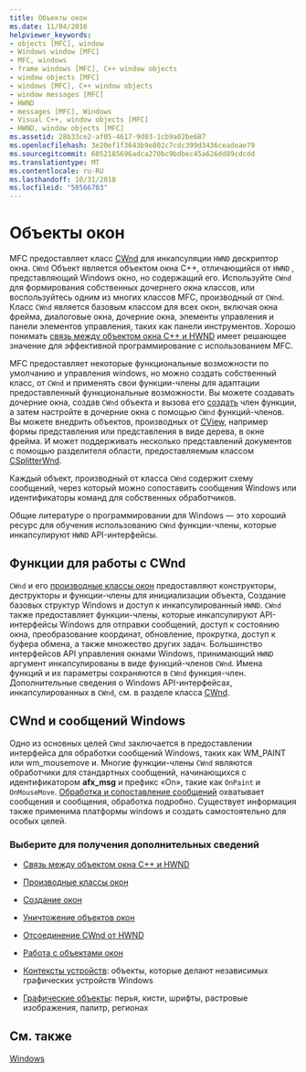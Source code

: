 ```yaml
---
title: Объекты окон
ms.date: 11/04/2016
helpviewer_keywords:
- objects [MFC], window
- Windows window [MFC]
- MFC, windows
- frame windows [MFC], C++ window objects
- window objects [MFC]
- windows [MFC], C++ window objects
- window messages [MFC]
- HWND
- messages [MFC], Windows
- Visual C++, window objects [MFC]
- HWND, window objects [MFC]
ms.assetid: 28b33ce2-af05-4617-9d03-1cb9a02be687
ms.openlocfilehash: 3e20ef1f3643b9e802c7cdc399d3436ceadeae79
ms.sourcegitcommit: 6052185696adca270bc9bdbec45a626dd89cdcdd
ms.translationtype: MT
ms.contentlocale: ru-RU
ms.lasthandoff: 10/31/2018
ms.locfileid: "50566703"
---
```

# <a name="window-objects"></a>Объекты окон

MFC предоставляет класс [CWnd](../mfc/reference/cwnd-class.md) для инкапсуляции `HWND` дескриптор окна. `CWnd` Объект является объектом окна C++, отличающийся от `HWND` , представляющий Windows окно, но содержащий его. Используйте `CWnd` для формирования собственных дочернего окна классов, или воспользуйтесь одним из многих классов MFC, производный от `CWnd`. Класс `CWnd` является базовым классом для всех окон, включая окна фрейма, диалоговые окна, дочерние окна, элементы управления и панели элементов управления, таких как панели инструментов. Хорошо понимать [связь между объектом окна C++ и HWND](../mfc/relationship-between-a-cpp-window-object-and-an-hwnd.md) имеет решающее значение для эффективной программирование с использованием MFC.

MFC предоставляет некоторые функциональные возможности по умолчанию и управления windows, но можно создать собственный класс, от `CWnd` и применять свои функции-члены для адаптации предоставленный функциональные возможности. Вы можете создавать дочерние окна, создав `CWnd` объекта и вызова его [создать](../mfc/reference/cwnd-class.md#create) член функции, а затем настройте в дочерние окна с помощью `CWnd` функций-членов. Вы можете внедрить объектов, производных от [CView](../mfc/reference/cview-class.md), например формы представления или представления в виде дерева, в окне фрейма. И может поддерживать несколько представлений документов с помощью разделителя области, предоставляемым классом [CSplitterWnd](../mfc/reference/csplitterwnd-class.md).

Каждый объект, производный от класса `CWnd` содержит схему сообщений, через который можно сопоставить сообщения Windows или идентификаторы команд для собственных обработчиков.

Общие литературе о программировании для Windows — это хороший ресурс для обучения использованию `CWnd` функции-члены, которые инкапсулируют `HWND` API-интерфейсы.

## <a name="functions-for-operating-on-a-cwnd"></a>Функции для работы с CWnd

`CWnd` и его [производные классы окон](../mfc/derived-window-classes.md) предоставляют конструкторы, деструкторы и функции-члены для инициализации объекта, Создание базовых структур Windows и доступ к инкапсулированный `HWND`. `CWnd` также предоставляет функции-члены, которые инкапсулируют API-интерфейсы Windows для отправки сообщений, доступ к состоянию окна, преобразование координат, обновление, прокрутка, доступ к буфера обмена, а также множество других задач. Большинство интерфейсов API управления окнами Windows, принимающий `HWND` аргумент инкапсулированы в виде функций-членов `CWnd`. Имена функций и их параметры сохраняются в `CWnd` функция-член. Дополнительные сведения о Windows API-интерфейсах, инкапсулированных в `CWnd`, см. в разделе класса [CWnd](../mfc/reference/cwnd-class.md).

## <a name="cwnd-and-windows-messages"></a>CWnd и сообщений Windows

Одно из основных целей `CWnd` заключается в предоставлении интерфейса для обработки сообщений Windows, таких как WM_PAINT или wm_mousemove и. Многие функции-члены `CWnd` являются обработчики для стандартных сообщений, начинающихся с идентификатором **afx_msg** и префикс «On», такие как `OnPaint` и `OnMouseMove`. [Обработка и сопоставление сообщений](../mfc/message-handling-and-mapping.md) охватывает сообщения и сообщения, обработка подробно. Существует информация также применима платформы windows и создать самостоятельно для особых целей.

### <a name="what-do-you-want-to-know-more-about"></a>Выберите для получения дополнительных сведений

- [Связь между объектом окна C++ и HWND](../mfc/relationship-between-a-cpp-window-object-and-an-hwnd.md)

- [Производные классы окон](../mfc/derived-window-classes.md)

- [Создание окон](../mfc/creating-windows.md)

- [Уничтожение объектов окон](../mfc/destroying-window-objects.md)

- [Отсоединение CWnd от HWND](../mfc/detaching-a-cwnd-from-its-hwnd.md)

- [Работа с объектами окон](../mfc/working-with-window-objects.md)

- [Контексты устройств](../mfc/device-contexts.md): объекты, которые делают независимых графических устройств Windows

- [Графические объекты](../mfc/graphic-objects.md): перья, кисти, шрифты, растровые изображения, палитр, регионах

## <a name="see-also"></a>См. также

[Windows](../mfc/windows.md)

